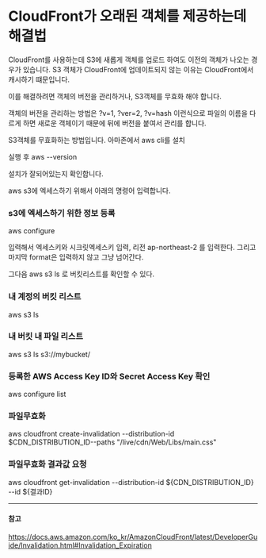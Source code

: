 # CloudFront가 오래된 객체를 제공하는데 해결법

CloudFront를 사용하는데 S3에 새롭게 객체를 업로드 하여도 이전의 객체가 나오는 경우가 있습니다. S3 객체가 CloudFront에 업데이트되지 않는 이유는 CloudFront에서 캐시하기 떄문입니다.

이를 해결하려면 객체의 버전을 관리하거나, S3객체를 무효화 해야 합니다.

객체의 버전을 관리하는 방법은 ?v=1, ?ver=2, ?v=hash 이런식으로 파일의 이름을 다르게 하면 새로운 객체이기 때문에 뒤에 버전을 붙여서 관리를 합니다.

S3객체를 무효화하는 방법입니다. 아마존에서 aws cli를 설치

실행 후 aws --version

설치가 잘되어있는지 확인합니다.

aws s3에 엑세스하기 위해서 아래의 명령어 입력합니다.

### s3에 엑세스하기 위한 정보 등록

aws configure

입력해서 엑세스키와 시크릿엑세스키 입력, 리전 ap-northeast-2 를 입력한다.
그리고 마지막 format은 입력하지 않고 그냥 넘어간다.

그다음 aws s3 ls 로 버킷리스트를 확인할 수 있다.

### 내 계정의 버킷 리스트

aws s3 ls

### 내 버킷 내 파일 리스트

aws s3 ls s3://mybucket/

### 등록한 AWS Access Key ID와 Secret Access Key 확인

aws configure list

### 파일무효화

aws cloudfront create-invalidation --distribution-id $CDN_DISTRIBUTION_ID--paths "/live/cdn/Web/Libs/main.css"

### 파일무효화 결과값 요청

aws cloudfront get-invalidation --distribution-id ${CDN_DISTRIBUTION_ID} --id ${결과ID}

---
#### 참고

https://docs.aws.amazon.com/ko_kr/AmazonCloudFront/latest/DeveloperGuide/Invalidation.html#Invalidation_Expiration